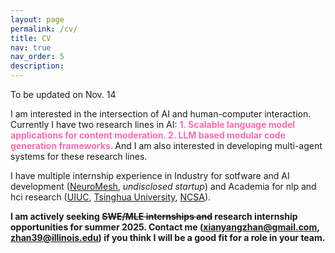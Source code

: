 ```yaml
---
layout: page
permalink: /cv/
title: CV
nav: true
nav_order: 5
description:
---
```


To be updated on Nov. 14

I am interested in the intersection of AI and human-computer interaction. Currently I have two research lines in AI: <span style="color: #FF69B4; font-weight: bold;">1. Scalable language model applications for content moderation. 2. LLM based modular code generation frameworks. </span> And I am also interested in developing multi-agent systems for these research lines.

I have multiple internship experience in Industry for sotfware and AI development ([NeuroMesh](https://www.nmesh.io/), *undisclosed startup*) and Academia for nlp and hci research ([UIUC](https://oncare.cs.illinois.edu/), [Tsinghua University](https://air.tsinghua.edu.cn/en/), [NCSA](https://spin.ncsa.illinois.edu/23-24-academic-year-interns/)).

**I am actively seeking <s>SWE/MLE internships and</s> research internship opportunities for summer 2025. Contact me (xianyangzhan@gmail.com, zhan39@illinois.edu) if you think I will be a good fit for a role in your team.**

<!-- ## Download My CV
You can download my CV in PDF format by clicking the link below:
[Download my CV](../assets/pdf/example_pdf.pdf) -->